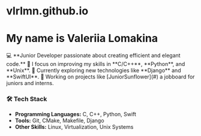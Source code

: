 # vlrlmn.github.io
<html lang="en">
<head>
    <meta charset="UTF-8">
    <meta name="viewport" content="width=device-width, initial-scale=1.0">
    <title>Hi there! </title>
    <link rel="stylesheet" href="styles.css">
</head>
<body>

<div class="header">
    <h1>My name is Valeriia Lomakina</h1>
    <p>
💻 **Junior Developer passionate about creating efficient and elegant code.** 
🎯 I focus on improving my skills in **С/C++**, **Python**, and **Unix**.  
🌱 Currently exploring new technologies like **Django** and **SwiftUI**.  
🔭 Working on projects like [JuniorSunflower](#) a jobboard for juniors and interns.

### 🛠️ Tech Stack
- **Programming Languages:** C, C++, Python, Swift
- **Tools:** Git, CMake, Makefile, Django
- **Other Skills:** Linux, Virtualization, Unix Systems
</p>
</div>

</body>
</html>

